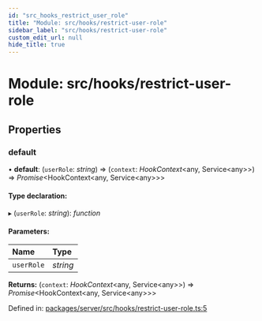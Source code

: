 ```yaml
---
id: "src_hooks_restrict_user_role"
title: "Module: src/hooks/restrict-user-role"
sidebar_label: "src/hooks/restrict-user-role"
custom_edit_url: null
hide_title: true
---
```


# Module: src/hooks/restrict-user-role

## Properties

### default

• **default**: (`userRole`: *string*) => (`context`: *HookContext*<any, Service<any\>\>) => *Promise*<HookContext<any, Service<any\>\>\>

#### Type declaration:

▸ (`userRole`: *string*): *function*

#### Parameters:

Name | Type |
:------ | :------ |
`userRole` | *string* |

**Returns:** (`context`: *HookContext*<any, Service<any\>\>) => *Promise*<HookContext<any, Service<any\>\>\>

Defined in: [packages/server/src/hooks/restrict-user-role.ts:5](https://github.com/xr3ngine/xr3ngine/blob/7650c2bea/packages/server/src/hooks/restrict-user-role.ts#L5)
